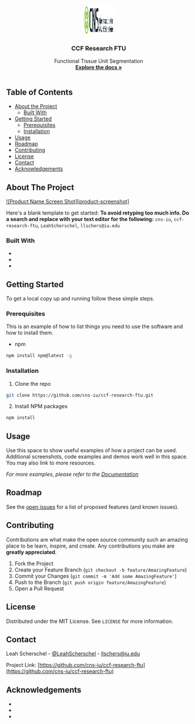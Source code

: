 
<!-- PROJECT LOGO -->
<br />
<p align="center">
  <a href="https://github.com/cns-iu/ccf-research-ftu">
    <img src="images/cns-logo-1.png" alt="Logo" width="80" height="80">
  </a>

  <h3 align="center">CCF Research FTU</h3>

  <p align="center">
    Functional Tissue Unit Segmentation
    <br />
    <a href="https://github.com/cns-iu/ccf-research-ftu"><strong>Explore the docs »</strong></a>
    <br />
    <br />
  </p>
</p>



<!-- TABLE OF CONTENTS -->
## Table of Contents

* [About the Project](#about-the-project)
  * [Built With](#built-with)
* [Getting Started](#getting-started)
  * [Prerequisites](#prerequisites)
  * [Installation](#installation)
* [Usage](#usage)
* [Roadmap](#roadmap)
* [Contributing](#contributing)
* [License](#license)
* [Contact](#contact)
* [Acknowledgements](#acknowledgements)



<!-- ABOUT THE PROJECT -->
## About The Project

[![Product Name Screen Shot][product-screenshot]](https://example.com)

Here's a blank template to get started:
**To avoid retyping too much info. Do a search and replace with your text editor for the following:**
`cns-iu`, `ccf-research-ftu`, `LeahScherschel`, `llschers@iu.edu`


### Built With

* []()
* []()
* []()



<!-- GETTING STARTED -->
## Getting Started

To get a local copy up and running follow these simple steps.

### Prerequisites

This is an example of how to list things you need to use the software and how to install them.
* npm
```sh
npm install npm@latest -g
```

### Installation

1. Clone the repo
```sh
git clone https://github.com/cns-iu/ccf-research-ftu.git
```
2. Install NPM packages
```sh
npm install
```



<!-- USAGE EXAMPLES -->
## Usage

Use this space to show useful examples of how a project can be used. Additional screenshots, code examples and demos work well in this space. You may also link to more resources.

_For more examples, please refer to the [Documentation](https://example.com)_



<!-- ROADMAP -->
## Roadmap

See the [open issues](https://github.com/cns-iu/ccf-research-ftu/issues) for a list of proposed features (and known issues).



<!-- CONTRIBUTING -->
## Contributing

Contributions are what make the open source community such an amazing place to be learn, inspire, and create. Any contributions you make are **greatly appreciated**.

1. Fork the Project
2. Create your Feature Branch (`git checkout -b feature/AmazingFeature`)
3. Commit your Changes (`git commit -m 'Add some AmazingFeature'`)
4. Push to the Branch (`git push origin feature/AmazingFeature`)
5. Open a Pull Request



<!-- LICENSE -->
## License

Distributed under the MIT License. See `LICENSE` for more information.



<!-- CONTACT -->
## Contact

Leah Scherschel - [@LeahScherschel](https://twitter.com/LeahScherschel) - llschers@iu.edu

Project Link: [https://github.com/cns-iu/ccf-research-ftu](https://github.com/cns-iu/ccf-research-ftu)



<!-- ACKNOWLEDGEMENTS -->
## Acknowledgements

* []()
* []()
* []()





<!-- MARKDOWN LINKS & IMAGES -->
<!-- https://www.markdownguide.org/basic-syntax/#reference-style-links -->

